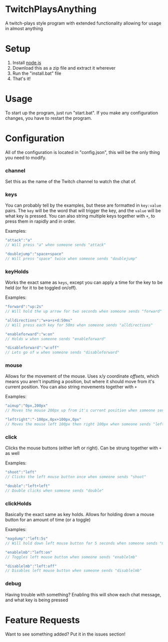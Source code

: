 # TwitchPlaysAnything
A twitch-plays style program with extended functionality allowing for usage in almost anything

# Setup
1. Install [node.js](https://nodejs.org/en/)
2. Download this as a zip file and extract it wherever
3. Run the "install.bat" file
3. That's it!

# Usage
To start up the program, just run "start.bat". If you make any configuration changes, you have to restart the program.

# Configuration
All of the configuration is located in "config.json", this will be the only thing you need to modify.

### channel
Set this as the name of the Twitch channel to watch the chat of.

### keys
You can probably tell by the examples, but these are formatted in `key:value` pairs.
The `key` will be the word that will trigger the key, and the `value` will be what key is pressed.
You can also string multiple keys together with `+`, to press them in rapidly and in order.

Examples:
```js
"attack":"a"
// Will press "a" when someone sends "attack"
```
```js
"doublejump":"space+space"
// Will press "space" twice when someone sends "doublejump"
```

### keyHolds
Works the exact same as `keys`, except you can apply a time for the key to be held (or for it to be toggled on/off).

Examples:
```js
"forward":"up:2s"
// Will hold the up arrow for two seconds when someone sends "forward"
```
```js
"alldirections":"w+a+s+d:50ms"
// Will press each key for 50ms when someone sends "alldirections"
```
```js
"enableforward":"w:on"
// Holds w when someone sends "enableforward"
```
```js
"disableforward":"w:off"
// Lets go of w when someone sends "disableforward"
```
### mouse
Allows for the movement of the mouse. Uses x/y coordinate *offsets*, which means you aren't inputting a position, but where it should move from it's current position. You can also string movements together with `+`

Examples:
```js
"aimup":"0px,200px"
// Moves the mouse 200px up from it's current position when someone sends "aimup"
```
```js
"leftright":"-100px,0px+100px,0px"
// Moves the mouse left 100px then right 100px when someone sends "leftright"
```

### click
Clicks the mouse buttons (either left or right). Can be strung together with `+` as well

Examples:
```js
"shoot":"left"
// Clicks the left mouse button once when someone sends "shoot"
```
```js
"double":"left+left"
// Double clicks when someone sends "double"
```
### clickHolds
Basically the exact same as key holds. Allows for holding down a mouse button for an amount of time (or a toggle)

Examples:
```js
"magdump":"left:5s"
// Will hold down left mouse button for 5 seconds when someone sends "magdump"
```
```js
"enablelmb":"left:on"
// Toggles left mouse button when someone sends "enablelmb"
```
```js
"disablelmb":"left:off"
// Disables left mouse button when someone sends "disablelmb"
```
### debug
Having trouble with something? Enabling this will show each chat message, and what key is being pressed

# Feature Requests
Want to see something added? Put it in the issues section!

